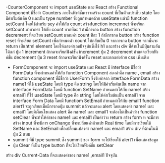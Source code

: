 -CounterComponent จะ import useState เเละ React
สร้าง Functional Component  มีชื่อว่า Counters ภายในฟังค์ชั่นเราจะสร้าง count ที่เป็นตัวเเปรเก็บ state  โดยมีค่าเริ่มต้นคือ 0 เเละเป็น type number ซึ่งถูกกำหนดด้วย useState เเล้วมี function setCount โดยใช้สำหรับ sey ค่าให้กับ count 
สร้างfunction incremnet ที่จะเรียก  setCount มาบวกค่า ให้กับ count บวกทีละ 1 ถ้ามีการกด button
สร้าง function decrement ที่จะเรียก setCount มาลบค่า count ทีละ 1 ถ้ามีการกด button
สร้าง function reset ทีจะเรียก setCount เพื่อกำหนดค่า count ให้กลับเป็น 0 จากการกด button
จากนั้นจะ return  เป็นhtml element โดยให้เเสงค่าเลขปัจจุบันซึ่งใช้ h1
เเละสร้าง div ที่ด้านในมึปุ่มสามอันได้เเก่
ปุ่ม 1 increment ถ้ากดจะเรียกฟังค์ชั่น increment
ปุ่ม 2 decrement ถ้ากดจะเรียกฟังค์ชั่น decrement
ปุ่ม 3 reset ถ้ากดจะเรียกฟังค์ชั่น reset
เเละตกเเต่งด้วย css เพิ่มเติม

- FormComponent จะ import useState เเละ React
มี interface มีชื่อว่า FormData ที่จะกำหนดค่าให้กับ function Component สองค่าคือ  name , email 
สร้าง function component ที่มีชื่อว่า UserForm ซึ่งรับค่าจาก interface FormData 
สร้าง  name1 ที่ใช้ useState โดยมี type คือ string โดยให้มีค่าเริ่มต้นเป็น name จาก interface FormData โดยมี functiom  SetName กำหนดค่าให้กับ name1
สร้าง email1 ที่ใช้ useState โดยมี type คือ string โดยให้ค่าเริ่มต้นเป็น email1 จาก interface Form Data โดยมี functiom  SetEmail กำหนดค่าให้กับ email1
function alert1 จะถูกเรียกเมื่อมีการกดปุ่ม summit เเล้วจะเเสดง alert โดยเเสดงค่า name1  เเละ email1 โดยมีเงื่อนไขเเสดง alert คือ  name1 เเละ  email1 จะต้องไม่เป็นค่าว่าง
function setClear ที่จะทำให้ค่าของ name1 และ email1 เป็นค่าว่าง
return 
สร้าง form ท
จะมีการสร้าง input ที่จะมีการ onChange ที่จะเปลี่ยนค่าตัวเเปร Real time โดยมีการเรียกใช้ SetName เเละ SetEmail เพื่อเปลี่ยนเเปลงค่า  name1 และ  email1
สร้าง div ที่ด้านในมีปุ่ม 2 เเบบ
- summit ที่มี type summit ซึ่ง summit ของ form จะไปเรียกใช้ alert1 เพื่อเเสดงข้อมูล
- ปุ่ม Clear ที่เป็น type button ที่จะไปเรียกฟังค์ชั่น setClear

สร้าง div Current-Data ที่จะเเสดงค่าของ name1 ,email1 ปัจจุบัน